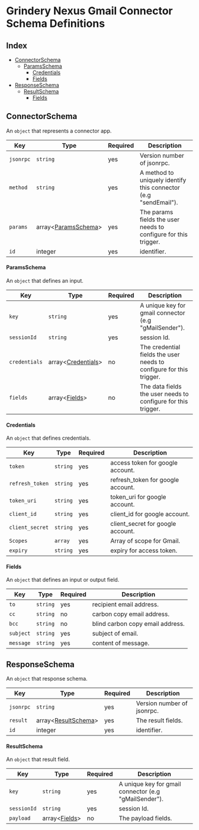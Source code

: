 # Grindery Nexus Gmail Connector Schema Definitions

## Index

- [ConnectorSchema](#connectorschema)
  - [ParamsSchema](#ParamsSchema)
    - [Credentials](#Credentials)
    - [Fields](#Fields)
- [ResponseSchema](#ResponseSchema)
  - [ResultSchema](#ResultSchema)
    - [Fields](#Fields)


## ConnectorSchema
An `object` that represents a connector app.

Key | Type | Required | Description
----|------|----------|------------
`jsonrpc` | `string` | yes | Version number of jsonrpc.
`method` | `string` | yes | A method to uniquely identify this connector (e.g "sendEmail").
`params` | array<[ParamsSchema](#ParamsSchema)> | yes | The params fields the user needs to configure for this trigger.
`id` | integer | yes | identifier.


#### ParamsSchema

An `object` that defines an input.

Key | Type | Required | Description
----|------|----------|------------
`key` | `string` | yes | A unique key for gmail connector (e.g "gMailSender").
`sessionId` | `string` | yes | session Id.
`credentials` | array<[Credentials](#Credentials)> | no | The credential fields the user needs to configure for this trigger.
`fields` | array<[Fields](#Fields)> | no | The data fields the user needs to configure for this trigger.



#### Credentials

An `object` that defines credentials.

Key | Type | Required | Description
----|------|----------|------------
`token` | `string` | yes | access token for google account.
`refresh_token` | `string` | yes | refresh_token for google account.
`token_uri` | `string` | yes | token_uri for google account.
`client_id` | `string` | yes | client_id for google account.
`client_secret` | `string` | yes | client_secret for google account.
`Scopes` | `array` | yes | Array of scope for Gmail.
`expiry` | `string` | yes | expiry for access token.


#### Fields

An `object` that defines an input or output field.

Key | Type | Required | Description
----|------|----------|------------
`to` | `string` | yes | recipient email address.
`cc` | `string` | no | carbon copy email address.
`bcc` | `string` | no | blind carbon copy email address.
`subject` | `string` | yes | subject of email.
`message` | `string` | yes | content of message.


## ResponseSchema
An `object` that response schema.

Key | Type | Required | Description
----|------|----------|------------
`jsonrpc` | `string` | yes | Version number of jsonrpc.
`result` | array<[ResultSchema](#ResultSchema)> | yes | The result fields.
`id` | integer | yes | identifier.


#### ResultSchema
An `object` that result field.

Key | Type | Required | Description
----|------|----------|------------
`key` | `string` | yes | A unique key for gmail connector (e.g "gMailSender").
`sessionId` | `string` | yes | session Id.
`payload` | array<[Fields](#Fields)> | no | The payload fields.
